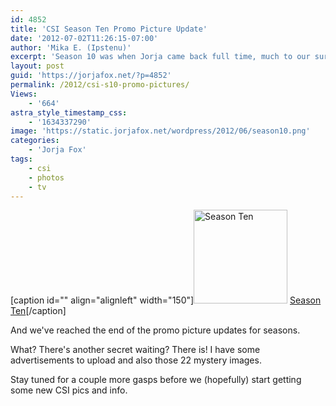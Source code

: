 ```yaml
---
id: 4852
title: 'CSI Season Ten Promo Picture Update'
date: '2012-07-02T11:26:15-07:00'
author: 'Mika E. (Ipstenu)'
excerpt: 'Season 10 was when Jorja came back full time, much to our surprise and delight.'
layout: post
guid: 'https://jorjafox.net/?p=4852'
permalink: /2012/csi-s10-promo-pictures/
Views:
    - '664'
astra_style_timestamp_css:
    - '1634337290'
image: 'https://static.jorjafox.net/wordpress/2012/06/season10.png'
categories:
    - 'Jorja Fox'
tags:
    - csi
    - photos
    - tv
---
```


[caption id="" align="alignleft" width="150"]<a title="Season 10" href="https://jorjafox.net/gallery/tv/csi/pub/s10/" rel="showcase"><img title="Season Ten" alt="Season Ten" src="https://jorjafox.net/gallery/cache/tv/csi/pub/s10/1001-family_002_200_cw200_ch200_thumb.jpg" width="150" height="150" /></a> <a href="https://jorjafox.net/gallery/tv/csi/pub/s10/">Season Ten</a>[/caption]

And we've reached the end of the promo picture updates for seasons.

What? There's another secret waiting? There is! I have some advertisements to upload and also those 22 mystery images.

Stay tuned for a couple more gasps before we (hopefully) start getting some new CSI pics and info.